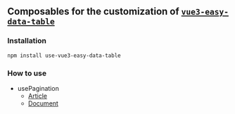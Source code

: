## Composables for the customization of [`vue3-easy-data-table`](https://github.com/HC200ok/vue3-easy-data-table)

### Installation
```shell
npm install use-vue3-easy-data-table
```
### How to use

- usePagination
  - [Article](https://dev.to/hc200ok/use-a-composable-function-to-customize-the-table-foot-of-vue3-easy-data-table-1i4c)
  - [Document](https://hc200ok.github.io/vue3-easy-data-table-doc/features/footer-customization.html#method-2-composable-function)
  



